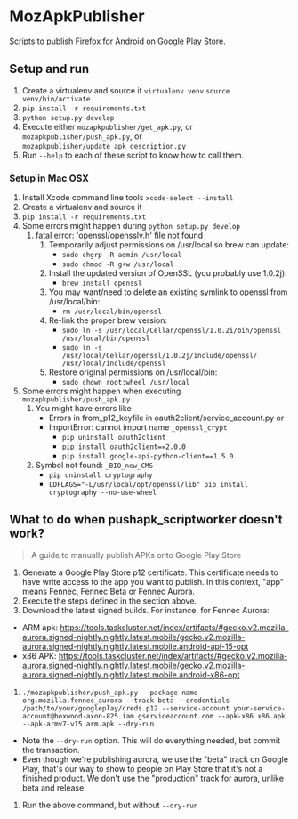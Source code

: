 # MozApkPublisher

Scripts to publish Firefox for Android on Google Play Store.

## Setup and run

1. Create a virtualenv and source it
   `virtualenv venv`
   `source venv/bin/activate`
1. `pip install -r requirements.txt`
1. `python setup.py develop`
1. Execute either `mozapkpublisher/get_apk.py`, or `mozapkpublisher/push_apk.py`, or `mozapkpublisher/update_apk_description.py`
1. Run `--help` to each of these script to know how to call them.

### Setup in Mac OSX


1. Install Xcode command line tools
   `xcode-select --install`
1. Create a virtualenv and source it
1. `pip install -r requirements.txt`
1. Some errors might happen during `python setup.py develop`
    1. fatal error: 'openssl/opensslv.h' file not found
        1. Temporarily adjust permissions on /usr/local so brew can update:
            * `sudo chgrp -R admin /usr/local`
            * `sudo chmod -R g+w /usr/local`
        2. Install the updated version of OpenSSL (you probably use 1.0.2j):
            * `brew install openssl`
        3. You may want/need to delete an existing symlink to openssl from /usr/local/bin:
            * `rm /usr/local/bin/openssl`
        4. Re-link the proper brew version:
            * `sudo ln -s /usr/local/Cellar/openssl/1.0.2i/bin/openssl /usr/local/bin/openssl`
            * `sudo ln -s /usr/local/Cellar/openssl/1.0.2j/include/openssl/ /usr/local/include/openssl`
        5. Restore original permissions on /usr/local/bin:
            * `sudo chown root:wheel /usr/local`
1. Some errors might happen when executing `mozapkpublisher/push_apk.py`
    1. You might have errors like
        * Errors in from_p12_keyfile in oauth2client/service_account.py or
        * ImportError: cannot import name `_openssl_crypt`
            * `pip uninstall oauth2client`
            * `pip install oauth2client==2.0.0`
            * `pip install google-api-python-client==1.5.0`
    1. Symbol not found: `_BIO_new_CMS`
        * `pip uninstall cryptography`
        * `LDFLAGS="-L/usr/local/opt/openssl/lib" pip install cryptography --no-use-wheel`

## What to do when pushapk_scriptworker doesn't work?

> A guide to manually publish APKs onto Google Play Store

1. Generate a Google Play Store p12 certificate. This certificate needs to have write access to the app you want to publish. In this context, "app" means Fennec, Fennec Beta or Fennec Aurora.
1. Execute the steps defined in the section above.
1. Download the latest signed builds. For instance, for Fennec Aurora:
  * ARM apk:  https://tools.taskcluster.net/index/artifacts/#gecko.v2.mozilla-aurora.signed-nightly.nightly.latest.mobile/gecko.v2.mozilla-aurora.signed-nightly.nightly.latest.mobile.android-api-15-opt
  * x86 APK:  https://tools.taskcluster.net/index/artifacts/#gecko.v2.mozilla-aurora.signed-nightly.nightly.latest.mobile/gecko.v2.mozilla-aurora.signed-nightly.nightly.latest.mobile.android-x86-opt
1. `./mozapkpublisher/push_apk.py --package-name org.mozilla.fennec_aurora --track beta --credentials /path/to/your/googleplay/creds.p12 --service-account your-service-account@boxwood-axon-825.iam.gserviceaccount.com --apk-x86 x86.apk  --apk-armv7-v15 arm.apk --dry-run`
  * Note the `--dry-run` option. This will do everything needed, but commit the transaction.
  * Even though we're publishing aurora, we use the "beta" track on Google Play, that's our way to show to people on Play Store that it's not a finished product. We don't use the "production" track for aurora, unlike beta and release.
1. Run the above command, but without `--dry-run`
